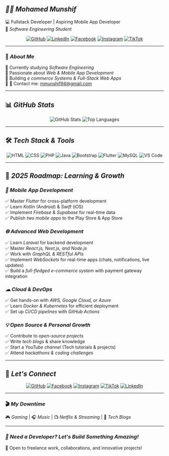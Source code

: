 ## *🧑‍💻 Mohamed Munshif*  
💻 Fullstack Developer | Aspiring Mobile App Developer  
📍 *Software Engineering Student*  

<div align="center">

[![GitHub](https://img.shields.io/badge/GitHub-000000?style=for-the-badge&logo=github&logoColor=white)](https://github.com/mohammed-munshif)
[![LinkedIn](https://img.shields.io/badge/LinkedIn-0A66C2?style=for-the-badge&logo=linkedin&logoColor=white)](https://www.linkedin.com/in/mohamed-munshif-a29338261)
[![Facebook](https://img.shields.io/badge/Facebook-1877F2?style=for-the-badge&logo=facebook&logoColor=white)](https://www.facebook.com/profile.php?id=61557606339427)
[![Instagram](https://img.shields.io/badge/Instagram-E4405F?style=for-the-badge&logo=instagram&logoColor=white)](https://www.instagram.com/munshifff_/)
[![TikTok](https://img.shields.io/badge/TikTok-000000?style=for-the-badge&logo=tiktok&logoColor=white)](https://www.tiktok.com/@munshif__)

</div>

---

### 🚀 *About Me*  

🔹 Currently studying *Software Engineering*  
🔹 Passionate about *Web & Mobile App Development*  
🔹 Building *e commerce Systems & Full-Stack Web Apps*  
🔹 📧 Contact me: [mmunshif94@gmail.com](mailto:mmunshif94@gmail.com)

---

## 📊 *GitHub Stats*  

<div align="center">

![GitHub Stats](https://github-readme-stats.vercel.app/api?username=mohammed-munshif&show_icons=true&theme=tokyonight&hide_title=true&rank_icon=github)
![Top Languages](https://github-readme-stats.vercel.app/api/top-langs/?username=mohammed-munshif&layout=compact&theme=tokyonight)

</div>

---

## 🛠 *Tech Stack & Tools*  

<div align="center">

![HTML](https://img.shields.io/badge/-HTML-orange?style=for-the-badge&logo=html5&logoColor=white)
![CSS](https://img.shields.io/badge/-CSS-blue?style=for-the-badge&logo=css3&logoColor=white)
![PHP](https://img.shields.io/badge/-PHP-777BB4?style=for-the-badge&logo=php&logoColor=white)
![Java](https://img.shields.io/badge/-Java-orange?style=for-the-badge&logo=java&logoColor=white)
![Bootstrap](https://img.shields.io/badge/-Bootstrap-7952B3?style=for-the-badge&logo=bootstrap&logoColor=white)
![Flutter](https://img.shields.io/badge/-Flutter-02569B?style=for-the-badge&logo=flutter&logoColor=white)
![MySQL](https://img.shields.io/badge/-MySQL-4479A1?style=for-the-badge&logo=mysql&logoColor=white)
![VS Code](https://img.shields.io/badge/-VS%20Code-007ACC?style=for-the-badge&logo=visual-studio-code&logoColor=white)

</div>

---

## 🚀 *2025 Roadmap: Learning & Growth*  

### *📱 Mobile App Development*  
✅ Master *Flutter* for cross-platform development  
✅ Learn *Kotlin* (Android) & *Swift* (iOS)  
✅ Implement *Firebase & Supabase* for real-time data  
✅ Publish *two mobile apps* to the Play Store & App Store  

### *🌐 Advanced Web Development*  
✅ Learn *Laravel* for backend development  
✅ Master *React.js, Next.js, and Node.js*  
✅ Work with *GraphQL & RESTful APIs*  
✅ Implement *WebSockets* for real-time apps (chats, notifications, live updates)  
✅ Build a *full-fledged e-commerce system* with payment gateway integration  

### *☁ Cloud & DevOps*  
✅ Get hands-on with *AWS, Google Cloud, or Azure*  
✅ Learn *Docker & Kubernetes* for efficient deployment  
✅ Set up *CI/CD pipelines* with *GitHub Actions*  

### *💡 Open Source & Personal Growth*  
✅ Contribute to *open-source projects*  
✅ Write *tech blogs* & share knowledge  
✅ Start a *YouTube channel* (Tech tutorials & projects)  
✅ Attend *hackathons & coding challenges*  

---

## 🔗 *Let's Connect*  

<div align="center">

[![GitHub](https://img.shields.io/badge/GitHub-181717?style=for-the-badge&logo=github&logoColor=white)](https://github.com/mohammed-munshif)
[![Facebook](https://img.shields.io/badge/Facebook-1877F2?style=for-the-badge&logo=facebook&logoColor=white)](https://www.facebook.com/profile.php?id=61557606339427)
[![Instagram](https://img.shields.io/badge/Instagram-E4405F?style=for-the-badge&logo=instagram&logoColor=white)](https://www.instagram.com/munshifff_/)
[![TikTok](https://img.shields.io/badge/TikTok-000000?style=for-the-badge&logo=tiktok&logoColor=white)](https://www.tiktok.com/@munshif__)
[![LinkedIn](https://img.shields.io/badge/LinkedIn-0A66C2?style=for-the-badge&logo=linkedin&logoColor=white)](https://www.linkedin.com/in/mohamed-munshif-a29338261)

</div>

---

### 🎬 *My Downtime*  

🎮 *Gaming* | 🎧 *Music* | 📺 *Netflix & Streaming* | 📖 *Tech Blogs*  

---

### *📌 Need a Developer? Let's Build Something Amazing!*  
🚀 Open to freelance work, collaborations, and innovative projects!
